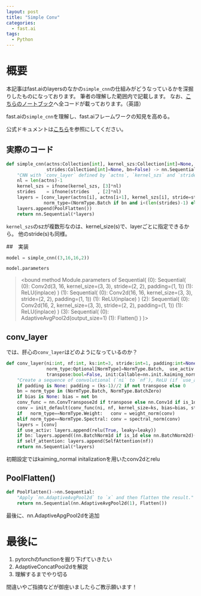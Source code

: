 ```yaml
---
layout: post
title: "Simple Conv"
categories:
  - fast.ai
tags:
  - Python
---
```


# 概要

本記事はfast.aiのlayersのなかの`simple_cnn`の仕組みがどうなっているかを深掘りしたものになっております。
筆者の理解した範囲内で記載します。
なお、[こちらのノートブック](https://github.com/shunkakinoki/outputbook/blob/master/fastai_v3/jupyter/simple_cnn.ipynb)へ全コードが載っております。（英語）

fast.aiの`simple_cnn`を理解し、fast.aiフレームワークの知見を高める。

公式ドキュメントは[こちら](https://docs.fast.ai/layers.html#simple_cnn)を参照にしてください。

## 実際のコード

```py
def simple_cnn(actns:Collection[int], kernel_szs:Collection[int]=None,
               strides:Collection[int]=None, bn=False) -> nn.Sequential:
    "CNN with `conv_layer` defined by `actns`, `kernel_szs` and `strides`, plus batchnorm if `bn`."
    nl = len(actns)-1
    kernel_szs = ifnone(kernel_szs, [3]*nl)
    strides    = ifnone(strides   , [2]*nl)
    layers = [conv_layer(actns[i], actns[i+1], kernel_szs[i], stride=strides[i],
              norm_type=(NormType.Batch if bn and i<(len(strides)-1) else None)) for i in range_of(strides)]
    layers.append(PoolFlatten())
    return nn.Sequential(*layers)
```

`kernel_szs`のszが複数形なのは、kernel_size(s)で、layerごとに指定できるから。
他のstride(s)も同様。

##　実装

```py
model = simple_cnn((3,16,16,2))
```

```py
model.parameters
```

><bound method Module.parameters of Sequential(
  (0): Sequential(
    (0): Conv2d(3, 16, kernel_size=(3, 3), stride=(2, 2), padding=(1, 1))
    (1): ReLU(inplace)
  )
  (1): Sequential(
    (0): Conv2d(16, 16, kernel_size=(3, 3), stride=(2, 2), padding=(1, 1))
    (1): ReLU(inplace)
  )
  (2): Sequential(
    (0): Conv2d(16, 2, kernel_size=(3, 3), stride=(2, 2), padding=(1, 1))
    (1): ReLU(inplace)
  )
  (3): Sequential(
    (0): AdaptiveAvgPool2d(output_size=1)
    (1): Flatten()
  )
)>

## conv_layer

では、肝心の`conv_layer`はどのようになっているのか？

```py
def conv_layer(ni:int, nf:int, ks:int=3, stride:int=1, padding:int=None, bias:bool=None, is_1d:bool=False,
               norm_type:Optional[NormType]=NormType.Batch,  use_activ:bool=True, leaky:float=None,
               transpose:bool=False, init:Callable=nn.init.kaiming_normal_, self_attention:bool=False):
    "Create a sequence of convolutional (`ni` to `nf`), ReLU (if `use_activ`) and batchnorm (if `bn`) layers."
    if padding is None: padding = (ks-1)//2 if not transpose else 0
    bn = norm_type in (NormType.Batch, NormType.BatchZero)
    if bias is None: bias = not bn
    conv_func = nn.ConvTranspose2d if transpose else nn.Conv1d if is_1d else nn.Conv2d
    conv = init_default(conv_func(ni, nf, kernel_size=ks, bias=bias, stride=stride, padding=padding), init)
    if   norm_type==NormType.Weight:   conv = weight_norm(conv)
    elif norm_type==NormType.Spectral: conv = spectral_norm(conv)
    layers = [conv]
    if use_activ: layers.append(relu(True, leaky=leaky))
    if bn: layers.append((nn.BatchNorm1d if is_1d else nn.BatchNorm2d)(nf))
    if self_attention: layers.append(SelfAttention(nf))
    return nn.Sequential(*layers)
```

初期設定ではkaiming_normal initalizationを用いたconv2dとrelu

## PoolFlatten()

```py
def PoolFlatten()->nn.Sequential:
    "Apply `nn.AdaptiveAvgPool2d` to `x` and then flatten the result."
    return nn.Sequential(nn.AdaptiveAvgPool2d(1), Flatten())
```

最後に、nn.AdaptiveApgPool2dを追加

# 最後に

1. pytorchのfunctionを掘り下げていきたい
2. AdaptiveConcatPool2dを解説
3. 理解するまでやり切る

間違いやご指摘などが御座いましたらご教示願います！